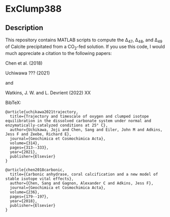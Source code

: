 # ExClump388

## Description

This repository contains MATLAB scripts to compute the Δ<sub>47</sub>, Δ<sub>48</sub>, and Δ<sub>49</sub> of Calcite precipitated from a CO<sub>2</sub>-fed solution.  If you use this code, I would much appreciate a citation to the following papers:

Chen et al. (2018) 

Uchiwawa ??? (2021)

and

Watkins, J. W. and L. Devrient (2022) XX

BibTeX:

	@article{uchikawa2021trajectory,
	  title={Trajectory and timescale of oxygen and clumped isotope equilibration in the dissolved carbonate system under normal and enzymatically-catalyzed conditions at 25° C},
	  author={Uchikawa, Joji and Chen, Sang and Eiler, John M and Adkins, Jess F and Zeebe, Richard E},
	  journal={Geochimica et Cosmochimica Acta},
	  volume={314},
	  pages={313--333},
	  year={2021},
	  publisher={Elsevier}
	}
	
	@article{chen2018carbonic,
	  title={Carbonic anhydrase, coral calcification and a new model of stable isotope vital effects},
	  author={Chen, Sang and Gagnon, Alexander C and Adkins, Jess F},
	  journal={Geochimica et Cosmochimica Acta},
	  volume={236},
	  pages={179--197},
	  year={2018},
	  publisher={Elsevier}
	}
